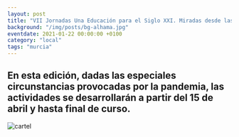 ```yaml
---
layout: post
title: "VII Jornadas Una Educación para el Siglo XXI. Miradas desde las Ciencias y las Artes"
background: "/img/posts/bg-alhama.jpg"
eventdate: 2021-01-22 00:00:00 +0100
category: "local"
tags: "murcia"
---
```

## En esta edición, dadas las especiales circunstancias provocadas por la pandemia, las actividades se desarrollarán a partir del 15 de abril y hasta final de curso.  
![cartel](/img/posts/1campañapub.png)  
